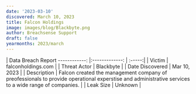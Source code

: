 ```yaml
---
date: '2023-03-10'
discovered: March 10, 2023
title: Falcon Holdings
image: images/blog/Blackbyte.png
author: Breachsense Support
draft: false
yearmonths: 2023/march
---
```



| Data Breach Report
------------:     |:-------------:    | :-----:|
| Victim      | falconholdings.com      | 
| Threat Actor      | Blackbyte      | 
| Date Discovered      | Mar 10, 2023      | 
| Description      | Falcon created the management company of preofessionals to provide operational experstise and administrative services to a wide range of companies.      | 
| Leak Size      | Unknown      | 

